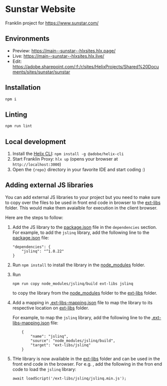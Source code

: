 # Sunstar Website

Franklin project for https://www.sunstar.com/

## Environments

- Preview: https://main--sunstar--hlxsites.hlx.page/
- Live: https://main--sunstar--hlxsites.hlx.live/
- Edit: https://adobe.sharepoint.com/:f:/r/sites/HelixProjects/Shared%20Documents/sites/sunstar/sunstar

## Installation

```sh
npm i
```

## Linting

```sh
npm run lint
```

## Local development

1. Install the [Helix CLI](https://github.com/adobe/helix-cli): `npm install -g @adobe/helix-cli`
1. Start Franklin Proxy: `hlx up` (opens your browser at `http://localhost:3000`)
1. Open the `{repo}` directory in your favorite IDE and start coding :)

## Adding external JS libraries

You can add external JS libraries to your project but you need to make sure to copy over the files to be used in front end code in browser to the [ext-libs](./ext-libs/) folder. This would make them avaialble for execution in the client browser.

Here are the steps to follow:

1. Add the JS library to the [package.json](./package.json) file in the `dependencies` section. For example, to add the `jslinq` library, add the following line to the [package.json](./package.json) file:

    ```
    "dependencies": {
        "jslinq": "^1.0.22"
    }
    ```

2. Run `npm install` to install the library in the [node_modules](./node_modules) folder.

3. Run
    ```
    npm run copy node_modules/jslinq/build ext-libs jslinq
    ```
    to copy the library from the [node_modules](./node_modules) folder to the [ext-libs](./ext-libs) folder.

4. Add a mapping in [.ext-libs-mapping.json](./.ext-libs-mapping.json) file to map the library to its respective location on [ext-libs](./ext-libs/) folder.

    For example, to map the `jslinq` library, add the following line to the [.ext-libs-mapping.json](./.ext-libs-mapping.json) file:

    ```
        {
            "name": "jslinq",
            "source": "node_modules/jslinq/build",
            "target": "ext-libs/jslinq"
        }
    ```
5. THe library is now available in the [ext-libs](./ext-libs/) folder and can be used in the front end code in the browser. For e.g. , add the following in the fron end code to load the `jslinq` library:

    ```
    await loadScript('/ext-libs/jslinq/jslinq.min.js');
    ```